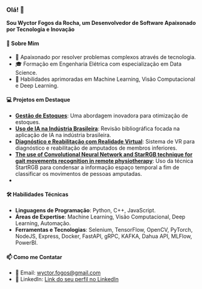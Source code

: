 ### Olá! 👋
**Sou Wyctor Fogos da Rocha, um Desenvolvedor de Software Apaixonado por Tecnologia e Inovação**

#### 🌟 Sobre Mim
- 🚀 Apaixonado por resolver problemas complexos através de tecnologia.
- 🎓 Formação em Engenharia Elétrica com especialização em Data Science.
- 🧠 Habilidades aprimoradas em Machine Learning, Visão Computacional e Deep Learning.

#### 💻 Projetos em Destaque
- **[Gestão de Estoques](https://www.atenaeditora.com.br/catalogo/ebook/gestao-de-estoques)**: Uma abordagem inovadora para otimização de estoques.
- **[Uso de IA na Indústria Brasileira](https://repositorio.ifes.edu.br/handle/123456789/3734)**: Revisão bibliográfica focada na aplicação de IA na indústria brasileira.
- **[Diagnóstico e Reabilitação com Realidade Virtual](https://doi.org/10.1016/j.artmed.2023.102612)**: Sistema de VR para diagnóstico e reabilitação de amputados de membros inferiores.
- **[The use of Convolutional Neural Network and StarRGB technique for gait movements recognition in remote physiotherapy](https://doi.org/10.1109/ICECCME52200.2021.9590936)**: Uso da técnica StartRGB para condensar a informação espaço temporal a fim de classificar os movimentos de pessoas amputadas.
- 
#### 🛠️ Habilidades Técnicas
- **Linguagens de Programação**: Python, C++, JavaScript.
- **Áreas de Expertise**: Machine Learning, Visão Computacional, Deep Learning, Automação. 
- **Ferramentas e Tecnologias**: Selenium, TensorFlow, OpenCV, PyTorch, NodeJS, Express, Docker, FastAPI, gRPC, KAFKA, Dahua API, MLFlow, PowerBI.

#### 📫 Como me Contatar
- 📧 Email: [wyctor.fogos@gmail.com](mailto:wyctor.fogos@gmail.com)
- 🔗 LinkedIn: [Link do seu perfil no LinkedIn](https://linkedin.com/in/wyctor-fogos-da-rocha-2426b1174)
